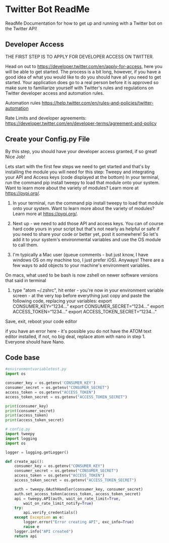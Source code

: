 # Twitter Bot ReadMe

ReadMe Documentation for how to get up and running with a Twitter bot on the Twitter API!

## Developer Access

THE FIRST STEP IS TO APPLY FOR DEVELOPER ACCESS ON TWITTER.

Head on out to https://developer.twitter.com/en/apply-for-access, here you will be able to get started. The process is a bit long, however, if you have a good idea of what you would like to do you should have all you need to get started. Your application does go to a real person before it is approved so make sure to familiarize yourself with Twitter's rules and regulations on Twitter developer access and automation rules.

Automation rules
https://help.twitter.com/en/rules-and-policies/twitter-automation

Rate Limits and developer agreements:
https://developer.twitter.com/en/developer-terms/agreement-and-policy


## Create your Config.py File
By this step, you should have your developer access granted, if so great! Nice Job!

Lets start with the first few steps we need to get started and that's by installing the module you will need for this step: Tweepy and integrating your API and Access keys (code displayed at the bottom)
In your terminal, run the command pip install tweepy to load that module onto your system. Want to learn more about the variety of modules? Learn more at https://pypi.org/.


1. In your terminal, run the command pip install tweepy to load that module onto your system. Want to learn more about the variety of modules? Learn more at https://pypi.org/.

2. Next up - we need to add those API and access keys. You can of course hard code yours in your script but that's not nearly as helpful or safe if you need to share your code or better yet, post it somewhere! So let's add it to your system's environmental variables and use the OS module to call them.

3. I'm typically a Mac user (queue comments - but just know, I have windows OS on my machine too, I just prefer iOS). Anyways! There are a few ways to add objects to your machine's environment variables.

On macs, what used to be bash is now zshell on newer software versions that said in terminal
1. type "atom ~/.zshrc", hit enter - you're now in your environment variable screen - at the very top 
before everything just copy and paste the following code, replacing your variables:
export CONSUMER_KEY=“1234…”
export CONSUMER_SECRET=“1234…”
export ACCESS_TOKEN=“1234…”
export ACCESS_TOKEN_SECRET=“1234…”

Save, exit, reboot your code editor

if you have an error here - it's possible you do not have the ATOM text editor installed, if not, no big deal, replace atom with nano in step 1. Everyone should have Nano.

## Code base
```python
#environmentvariabletest.py
import os

consumer_key = os.getenv('CONSUMER_KEY')
consumer_secret = os.getenv("CONSUMER_SECRET")
access_token = os.getenv("ACCESS_TOKEN")
access_token_secret = os.getenv("ACCESS_TOKEN_SECRET")

print(consumer_key)
print(consumer_secret)
print(access_token)
print(access_token_secret)
```


```python
# config.py
import tweepy
import logging
import os

logger = logging.getLogger()

def create_api():
    consumer_key = os.getenv("CONSUMER_KEY")
    consumer_secret = os.getenv("CONSUMER_SECRET")
    access_token = os.getenv("ACCESS_TOKEN")
    access_token_secret = os.getenv("ACCESS_TOKEN_SECRET")

    auth = tweepy.OAuthHandler(consumer_key, consumer_secret)
    auth.set_access_token(access_token, access_token_secret)
    api = tweepy.API(auth, wait_on_rate_limit=True,
        wait_on_rate_limit_notify=True)
    try:
        api.verify_credentials()
    except Exception as e:
        logger.error("Error creating API", exc_info=True)
        raise e
    logger.info("API created")
    return api
